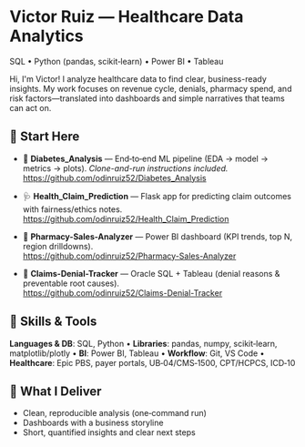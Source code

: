 # Victor Ruiz — Healthcare Data Analytics
SQL • Python (pandas, scikit‑learn) • Power BI • Tableau

Hi, I'm Victor! I analyze healthcare data to find clear, business-ready insights. My work focuses on revenue cycle, denials, pharmacy spend, and risk factors—translated into dashboards and simple narratives that teams can act on.

## 🚀 Start Here
- 🧪 **Diabetes_Analysis** — End‑to‑end ML pipeline (EDA → model → metrics → plots). *Clone-and-run instructions included.*  
  https://github.com/odinruiz52/Diabetes_Analysis
  
- 🩺 **Health_Claim_Prediction** — Flask app for predicting claim outcomes with fairness/ethics notes.  
  https://github.com/odinruiz52/Health_Claim_Prediction
  
- 💊 **Pharmacy-Sales-Analyzer** — Power BI dashboard (KPI trends, top N, region drilldowns).  
  https://github.com/odinruiz52/Pharmacy-Sales-Analyzer
  
- 📑 **Claims-Denial-Tracker** — Oracle SQL + Tableau (denial reasons & preventable root causes).  
  https://github.com/odinruiz52/Claims-Denial-Tracker

## 🧩 Skills & Tools
**Languages & DB**: SQL, Python • **Libraries**: pandas, numpy, scikit‑learn, matplotlib/plotly • **BI**: Power BI, Tableau • **Workflow**: Git, VS Code • **Healthcare**: Epic PBS, payer portals, UB‑04/CMS‑1500, CPT/HCPCS, ICD‑10

## 🔎 What I Deliver
- Clean, reproducible analysis (one‑command run)
- Dashboards with a business storyline
- Short, quantified insights and clear next steps

